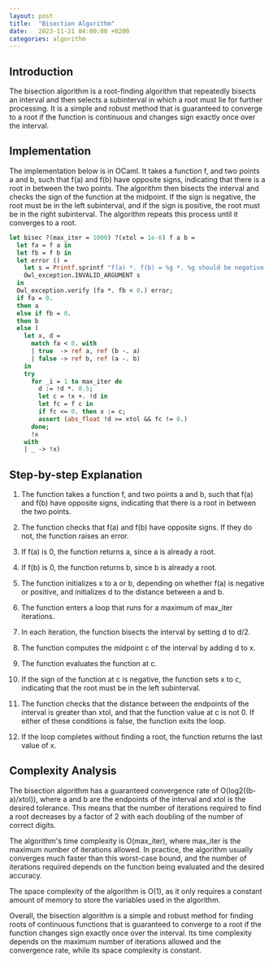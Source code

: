 ```yaml
---
layout: post
title:  "Bisection Algorithm"
date:   2023-11-21 04:00:00 +0200
categories: algorithm
---
```


## Introduction  
   
The bisection algorithm is a root-finding algorithm that repeatedly bisects an interval and then selects a subinterval in which a root must lie for further processing. It is a simple and robust method that is guaranteed to converge to a root if the function is continuous and changes sign exactly once over the interval.  
   
## Implementation  
   
The implementation below is in OCaml. It takes a function f, and two points a and b, such that f(a) and f(b) have opposite signs, indicating that there is a root in between the two points. The algorithm then bisects the interval and checks the sign of the function at the midpoint. If the sign is negative, the root must be in the left subinterval, and if the sign is positive, the root must be in the right subinterval. The algorithm repeats this process until it converges to a root.  
   
```ocaml  
let bisec ?(max_iter = 1000) ?(xtol = 1e-6) f a b =
  let fa = f a in
  let fb = f b in
  let error () =
    let s = Printf.sprintf "f(a) *. f(b) = %g *. %g should be negative." fa fb in
    Owl_exception.INVALID_ARGUMENT s
  in
  Owl_exception.verify (fa *. fb < 0.) error;
  if fa = 0.
  then a
  else if fb = 0.
  then b
  else (
    let x, d =
      match fa < 0. with
      | true  -> ref a, ref (b -. a)
      | false -> ref b, ref (a -. b)
    in
    try
      for _i = 1 to max_iter do
        d := !d *. 0.5;
        let c = !x +. !d in
        let fc = f c in
        if fc <= 0. then x := c;
        assert (abs_float !d >= xtol && fc != 0.)
      done;
      !x
    with
    | _ -> !x)
```  
   
## Step-by-step Explanation  
   
1. The function takes a function f, and two points a and b, such that f(a) and f(b) have opposite signs, indicating that there is a root in between the two points.  
   
2. The function checks that f(a) and f(b) have opposite signs. If they do not, the function raises an error.  
   
3. If f(a) is 0, the function returns a, since a is already a root.  
   
4. If f(b) is 0, the function returns b, since b is already a root.  
   
5. The function initializes x to a or b, depending on whether f(a) is negative or positive, and initializes d to the distance between a and b.  
   
6. The function enters a loop that runs for a maximum of max_iter iterations.  
   
7. In each iteration, the function bisects the interval by setting d to d/2.  
   
8. The function computes the midpoint c of the interval by adding d to x.  
   
9. The function evaluates the function at c.  
   
10. If the sign of the function at c is negative, the function sets x to c, indicating that the root must be in the left subinterval.  
   
11. The function checks that the distance between the endpoints of the interval is greater than xtol, and that the function value at c is not 0. If either of these conditions is false, the function exits the loop.  
   
12. If the loop completes without finding a root, the function returns the last value of x.  
   
## Complexity Analysis  
   
The bisection algorithm has a guaranteed convergence rate of O(log2((b-a)/xtol)), where a and b are the endpoints of the interval and xtol is the desired tolerance. This means that the number of iterations required to find a root decreases by a factor of 2 with each doubling of the number of correct digits.   
  
The algorithm's time complexity is O(max_iter), where max_iter is the maximum number of iterations allowed. In practice, the algorithm usually converges much faster than this worst-case bound, and the number of iterations required depends on the function being evaluated and the desired accuracy.   
  
The space complexity of the algorithm is O(1), as it only requires a constant amount of memory to store the variables used in the algorithm.   
  
Overall, the bisection algorithm is a simple and robust method for finding roots of continuous functions that is guaranteed to converge to a root if the function changes sign exactly once over the interval. Its time complexity depends on the maximum number of iterations allowed and the convergence rate, while its space complexity is constant.